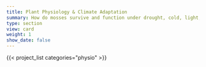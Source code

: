 ```yaml
---
title: Plant Physiology & Climate Adaptation
summary: How do mosses survive and function under drought, cold, light, and other environmental stressors?
type: section
view: card
weight: 1
show_date: false
---
```

{{< project_list categories="physio" >}}